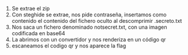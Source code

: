 1. Se extrae el zip
2. Con steghide se extrae, nos pide contraseña, insertamos como contenido el contenido del fichero oculto al descomprimir .secreto.txt 
3. Nos saca un fichero denominado notsecret.txt, con una imagen codificada en base64
4. La abrimos con un convertidor y nos renderiza en un código qr
5. escaneamos el codigo qr y nos aparece la flag
